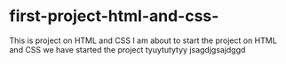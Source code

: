 # first-project-html-and-css-

This is project on HTML and CSS
I am about to start the project on HTML and CSS
we have started the project
tyuytutytyy
jsagdjgsajdggd